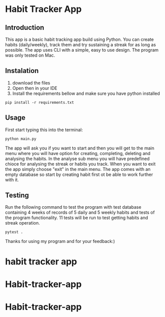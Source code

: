 # Habit Tracker App

## Introduction
This app is a basic habit tracking app build using Python. You can create habits (daily/weekly), track them and try sustaining a streak for as long as possible. The app uses CLI with a simple, easy to use design.
The program was only tested on Mac.

## Instalation
1. download the files
2. Open then in your IDE
3. Install the requirements bellow and make sure you have python installed
 
 ```
 pip install -r requirements.txt
 ```

## Usage
First start typing this into the terminal:

 ```
python main.py
 ```
 The app will ask you if you want to start and then you will get to the main menu where you will have option for creating, completing, deleting and analysing the habits. In the analyse sub menu you will have predefined chioce for analysing the streak or habits you track. When you want to exit the app simply choose "exit" in the main menu. The app comes with an empty database so start by creating habit first ot be able to work further with it.

## Testing

Run the following command to test the program with test database containing 4 weeks of records of 5 daily and 5 weekly habits and tests of the program functionality.
11 tests will be run to test getting habits and streak operation.
 ```
 pytest .
 ```

Thanks for using my program and for your feedback:)
# habit tracker app
# Habit-tracker-app
# Habit-tracker-app
